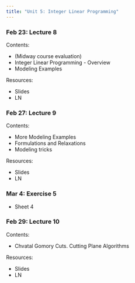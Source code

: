 ```yaml
---
title: "Unit 5: Integer Linear Programming" 
---
```



### Feb 23: Lecture 8

Contents:
- (Midway course evaluation)
- Integer Linear Programming - Overview
- Modeling Examples

Resources:
- Slides
- LN

### Feb 27: Lecture 9

Contents:  
- More Modeling Examples
- Formulations and Relaxations
- Modeling tricks

Resources:
- Slides
- LN




### Mar 4: Exercise 5

- Sheet 4 



### Feb 29: Lecture 10

Contents:
- Chvatal Gomory Cuts. Cutting Plane Algorithms

Resources:
- Slides
- LN